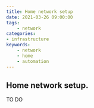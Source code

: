 ```yaml
---
title: Home network setup
date: 2021-03-26 09:00:00
tags:
    - network
categories:
- infrastructure
keywords:
    - network
    - home
    - automation
---
```

## Home network setup.

TO DO
